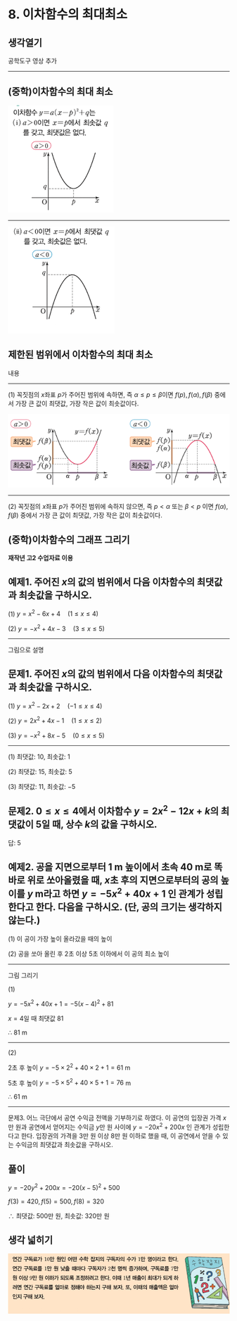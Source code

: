 # 8. 이차함수의 최대최소

## 생각열기

공학도구 영상 추가

---

## (중학)이차함수의 최대 최소

![inline](Pasted%20image%2020250301015407.png)

---

![inline](Pasted%20image%2020250301015426.png)

## 제한된 범위에서 이차함수의 최대 최소

내용

---

(1) 꼭짓점의 $x$좌표 $p$가 주어진 범위에 속하면, 즉 $\alpha\le p\le\beta$이면 $f(p), f(\alpha), f(\beta)$ 중에서 가장 큰 값이 최댓값, 가장 작은 값이 최솟값이다.

![inline](Pasted%20image%2020250301015111.png)

---

(2) 꼭짓점의 $x$좌표 $p$가 주어진 범위에 속하지 않으면, 즉 $p<\alpha$ 또는 $\beta<p$ 이면 $f(\alpha), f(\beta)$ 중에서 가장 큰 값이 최댓값, 가장 작은 값이 최솟값이다.

## (중학)이차함수의 그래프 그리기

**재작년 고2 수업자료 이용** 

## 예제1. 주어진 $x$의 값의 범위에서 다음 이차함수의 최댓값과 최솟값을 구하시오. 

(1) $y=x^2-6x+4\quad (1\le x\le 4)$

(2) $y=-x^2+4x-3\quad (3\le x\le 5)$

---

그림으로 설명

##  문제1. 주어진 $x$의 값의 범위에서 다음 이차함수의 최댓값과 최솟값을 구하시오. 

(1) $y=x^2-2x+2\quad(-1\le x\le 4)$

(2) $y=2x^2+4x-1\quad (1\le x\le 2)$

(3) $y=-x^2+8x-5\quad (0\le x\le 5)$

---

(1) 최댓값: $10$, 최솟값: $1$

(2) 최댓값: $15$, 최솟값: $5$

(3) 최댓값: $11$, 최솟값: $-5$

## 문제2. $0\le x\le 4$에서 이차함수 $y=2x^2-12x+k$의 최댓값이 $5$일 때, 상수 $k$의 값을 구하시오. 

답: 5

## 예제2. 공을 지면으로부터 1 m 높이에서 초속 40 m로 똑바로 위로 쏘아올렸을 때, $x$초 후의 지면으로부터의 공의 높이를 $y$ m라고 하면 $y=-5x^2+40x+1$ 인 관계가 성립한다고 한다. 다음을 구하시오. (단, 공의 크기는 생각하지 않는다.)

(1) 이 공이 가장 높이 올라갔을 때의 높이

(2) 공을 쏘아 올린 후 2초 이상 5초 이하에서 이 공의 최소 높이

---

그림 그리기 

(1)

$y=-5x^2+40x+1=-5(x-4)^2+81$

$x=4$일 때 최댓값 $81$

$\therefore\ 81$ m

---

(2)

2초 후 높이 $y=-5\times 2^2+40\times 2+1=61$ m

5초 후 높이 $y=-5\times 5^2+40\times 5+1=76$ m

$\therefore\ 61$ m

---

문제3. 어느 극단에서 공연 수익금 전액을 기부하기로 하였다. 이 공연의 입장권 가격 $x$만 원과 공연에서 얻어지는 수익금 $y$만 원 사이에 $y=-20x^2+200x$ 인 관계가 성립한다고 한다.  입장권의 가격을 $3$만 원 이상 $8$만 원 이하로 했을 때, 이 공연에서 얻을 수 있는 수익금의 최댓값과 최솟값을 구하시오. 

## 풀이

$y=-20y^2+200x=-20(x-5)^2+500$

$f(3)=420, f(5)=500, f(8)=320$

$\therefore$ 최댓값: 500만 원, 최솟값: 320만 원

## 생각 넓히기

![inline](Pasted%20image%2020250301022140.png)

